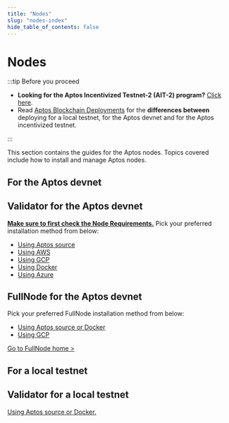```yaml
---
title: "Nodes"
slug: "nodes-index"
hide_table_of_contents: false
---
```


# Nodes

:::tip Before you proceed
- **Looking for the Aptos Incentivized Testnet-2 (AIT-2) program?** [Click here](ait/ait-2). 
- Read [Aptos Blockchain Deployments](aptos-deployments) for the **differences between** deploying for a local testnet, for the Aptos devnet and for the Aptos incentivized testnet.

:::

This section contains the guides for the Aptos nodes. Topics covered include how to install and manage  Aptos nodes.

## For the Aptos devnet 

<div class="docs-card-container">
<div class="row row-cols-1 row-cols-md-2 g-4">

   <div class="col">
    <div class="card h-100" >
    <div class="card-body d-flex flex-column" >
    <h2 class="card-title">Validator for the Aptos devnet </h2>
    <p class="card-text"><a href="../ait/node-requirements" class="card-link"><strong>Make sure to first check the Node Requirements.</strong></a> Pick your preferred installation method from below:</p>
        <ul class="list-group list-group-flush">
          <li class="list-group-item"><a href="validator-node/run-validator-node-using-source/" class="card-link">Using Aptos source</a></li>
          <li class="list-group-item"><a href="validator-node/run-validator-node-using-aws" class="card-link">Using AWS</a></li>
          <li class="list-group-item"><a href="validator-node/run-validator-node-using-gcp" class="card-link">Using GCP</a></li>
          <li class="list-group-item"><a href="validator-node/run-validator-node-using-docker" class="card-link">Using Docker</a></li>
          <li class="list-group-item"><a href="validator-node/run-validator-node-using-azure" class="card-link">Using Azure</a></li>
        </ul>
</div>
</div>
</div>
  <div class="col">
  <div class="card h-100" >
    <div class="card-body d-flex flex-column">
    <h2 class="card-title">FullNode for the Aptos devnet </h2>
    <p class="card-text">Pick your preferred FullNode installation method from below:</p>
        <ul class="list-group list-group-flush">
          <li class="list-group-item"><a href="full-node/fullnode-source-code-and-docker" class="card-link">Using Aptos source or Docker</a></li>
          <li class="list-group-item"><a href="full-node/run-a-fullnode-on-gcp" class="card-link">Using GCP</a></li>
        </ul>
    <p class="card-text"><a href="full-node/fullnode-for-devnet" class="card-link">Go to FullNode home ></a></p>
</div>
</div>
</div>
</div>
</div>

## For a local testnet

<div class="docs-card-container">
<div class="row row-cols-1 row-cols-md-1 g-4">

   <div class="col">
    <div class="card h-100" >
    <div class="card-body d-flex flex-column" >
    <h2 class="card-title">Validator for a local testnet </h2>
    <p class="card-text"><a href="run-a-local-testnet" class="card-link">Using Aptos source or Docker.</a></p>
</div>
</div>
</div>
  
</div>
</div>
